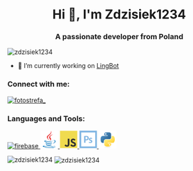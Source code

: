 <h1 align="center">Hi 👋, I'm Zdzisiek1234</h1>
<h3 align="center">A passionate developer from Poland</h3>

<p align="left"> <img src="https://komarev.com/ghpvc/?username=zdzisiek1234&label=Profile%20views&color=0e75b6&style=flat" alt="zdzisiek1234" /> </p>

- 🔭 I’m currently working on [LingBot](https://lingbot.tech)

<h3 align="left">Connect with me:</h3>
<p align="left">
<a href="https://instagram.com/fotostrefa_" target="blank"><img align="center" src="https://raw.githubusercontent.com/rahuldkjain/github-profile-readme-generator/master/src/images/icons/Social/instagram.svg" alt="fotostrefa_" height="30" width="40" /></a>
</p>

<h3 align="left">Languages and Tools:</h3>
<p align="left"> <a href="https://firebase.google.com/" target="_blank" rel="noreferrer"> <img src="https://www.vectorlogo.zone/logos/firebase/firebase-icon.svg" alt="firebase" width="40" height="40"/> </a> <a href="https://www.java.com" target="_blank" rel="noreferrer"> <img src="https://raw.githubusercontent.com/devicons/devicon/master/icons/java/java-original.svg" alt="java" width="40" height="40"/> </a> <a href="https://developer.mozilla.org/en-US/docs/Web/JavaScript" target="_blank" rel="noreferrer"> <img src="https://raw.githubusercontent.com/devicons/devicon/master/icons/javascript/javascript-original.svg" alt="javascript" width="40" height="40"/> </a> <a href="https://www.photoshop.com/en" target="_blank" rel="noreferrer"> <img src="https://raw.githubusercontent.com/devicons/devicon/master/icons/photoshop/photoshop-line.svg" alt="photoshop" width="40" height="40"/> </a> <a href="https://www.python.org" target="_blank" rel="noreferrer"> <img src="https://raw.githubusercontent.com/devicons/devicon/master/icons/python/python-original.svg" alt="python" width="40" height="40"/> </a> </p>

<p><img align="left" src="https://github-readme-stats.vercel.app/api/top-langs?username=zdzisiek1234&show_icons=true&locale=en&layout=compact" alt="zdzisiek1234" /></p>

<p>&nbsp;<img align="center" src="https://github-readme-stats.vercel.app/api?username=zdzisiek1234&show_icons=true&locale=en" alt="zdzisiek1234" /></p>
